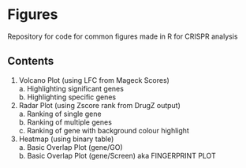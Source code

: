 # Figures
Repository for code for common figures made in R for CRISPR analysis
  
## Contents
1. Volcano Plot (using LFC from Mageck Scores)  
    a. Highlighting significant genes  
    b. Highlighting specific genes  
2. Radar Plot (using Zscore rank from DrugZ output)  
    a. Ranking of single gene  
    b. Ranking of multiple genes  
    c. Ranking of gene with background colour highlight  
3. Heatmap (using binary table)  
    a. Basic Overlap Plot (gene/GO)  
    b. Basic Overlap Plot (gene/Screen) aka FINGERPRINT PLOT  
  
  